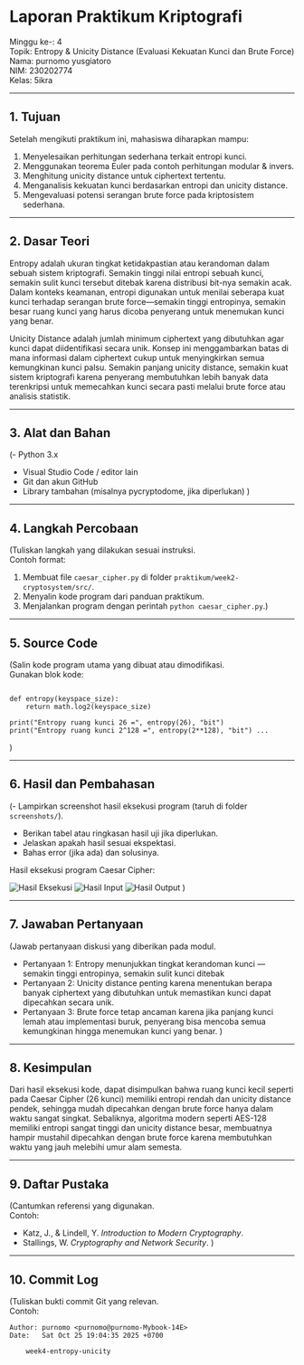 # Laporan Praktikum Kriptografi
Minggu ke-: 4  
Topik: Entropy & Unicity Distance (Evaluasi Kekuatan Kunci dan Brute Force)  
Nama: purnomo yusgiatoro  
NIM: 230202774  
Kelas: 5ikra  

---

## 1. Tujuan
Setelah mengikuti praktikum ini, mahasiswa diharapkan mampu:

   1. Menyelesaikan perhitungan sederhana terkait entropi kunci.
   2. Menggunakan teorema Euler pada contoh perhitungan modular & invers.
   3. Menghitung unicity distance untuk ciphertext tertentu.
   4. Menganalisis kekuatan kunci berdasarkan entropi dan unicity distance.
   5. Mengevaluasi potensi serangan brute force pada kriptosistem sederhana.



---

## 2. Dasar Teori
Entropy adalah ukuran tingkat ketidakpastian atau kerandoman dalam sebuah sistem kriptografi. Semakin tinggi nilai entropi sebuah kunci, semakin sulit kunci tersebut ditebak karena distribusi bit-nya semakin acak. Dalam konteks keamanan, entropi digunakan untuk menilai seberapa kuat kunci terhadap serangan brute force—semakin tinggi entropinya, semakin besar ruang kunci yang harus dicoba penyerang untuk menemukan kunci yang benar.

Unicity Distance adalah jumlah minimum ciphertext yang dibutuhkan agar kunci dapat diidentifikasi secara unik. Konsep ini menggambarkan batas di mana informasi dalam ciphertext cukup untuk menyingkirkan semua kemungkinan kunci palsu. Semakin panjang unicity distance, semakin kuat sistem kriptografi karena penyerang membutuhkan lebih banyak data terenkripsi untuk memecahkan kunci secara pasti melalui brute force atau analisis statistik.


---

## 3. Alat dan Bahan
(- Python 3.x  
- Visual Studio Code / editor lain  
- Git dan akun GitHub  
- Library tambahan (misalnya pycryptodome, jika diperlukan)  )

---

## 4. Langkah Percobaan
(Tuliskan langkah yang dilakukan sesuai instruksi.  
Contoh format:
1. Membuat file `caesar_cipher.py` di folder `praktikum/week2-cryptosystem/src/`.
2. Menyalin kode program dari panduan praktikum.
3. Menjalankan program dengan perintah `python caesar_cipher.py`.)

---

## 5. Source Code
(Salin kode program utama yang dibuat atau dimodifikasi.  
Gunakan blok kode:

```import math

def entropy(keyspace_size):
    return math.log2(keyspace_size)

print("Entropy ruang kunci 26 =", entropy(26), "bit")
print("Entropy ruang kunci 2^128 =", entropy(2**128), "bit") ...
```
)

---

## 6. Hasil dan Pembahasan
(- Lampirkan screenshot hasil eksekusi program (taruh di folder `screenshots/`).  
- Berikan tabel atau ringkasan hasil uji jika diperlukan.  
- Jelaskan apakah hasil sesuai ekspektasi.  
- Bahas error (jika ada) dan solusinya. 

Hasil eksekusi program Caesar Cipher:

![Hasil Eksekusi](screenshots/output.png)
![Hasil Input](screenshots/input.png)
![Hasil Output](screenshots/output.png)
)

---

## 7. Jawaban Pertanyaan
(Jawab pertanyaan diskusi yang diberikan pada modul.  
- Pertanyaan 1: Entropy menunjukkan tingkat kerandoman kunci — semakin tinggi entropinya, semakin sulit kunci ditebak
- Pertanyaan 2: Unicity distance penting karena menentukan berapa banyak ciphertext yang dibutuhkan untuk memastikan kunci dapat dipecahkan secara unik.
- Pertanyaan 3: Brute force tetap ancaman karena jika panjang kunci lemah atau implementasi buruk, penyerang bisa mencoba semua kemungkinan hingga menemukan kunci yang benar.
)


---

## 8. Kesimpulan
Dari hasil eksekusi kode, dapat disimpulkan bahwa ruang kunci kecil seperti pada Caesar Cipher (26 kunci) memiliki entropi rendah dan unicity distance pendek, sehingga mudah dipecahkan dengan brute force hanya dalam waktu sangat singkat. Sebaliknya, algoritma modern seperti AES-128 memiliki entropi sangat tinggi dan unicity distance besar, membuatnya hampir mustahil dipecahkan dengan brute force karena membutuhkan waktu yang jauh melebihi umur alam semesta.

---

## 9. Daftar Pustaka
(Cantumkan referensi yang digunakan.  
Contoh:  
- Katz, J., & Lindell, Y. *Introduction to Modern Cryptography*.  
- Stallings, W. *Cryptography and Network Security*.  )

---

## 10. Commit Log
(Tuliskan bukti commit Git yang relevan.  
Contoh:
```
Author: purnomo <purnomo@purnomo-Mybook-14E>
Date:   Sat Oct 25 19:04:35 2025 +0700

    week4-entropy-unicity

```
